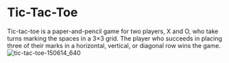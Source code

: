 # Tic-Tac-Toe
Tic-tac-toe is a paper-and-pencil game for two players, X and O, who take turns marking the spaces in a 3×3 grid. The player who succeeds in placing three of their marks in a horizontal, vertical, or diagonal row wins the game. 
![tic-tac-toe-150614_640](https://user-images.githubusercontent.com/59336663/122256738-f4d2ee00-ceec-11eb-8b4c-2dae875ca253.png)
